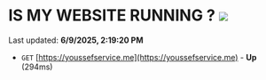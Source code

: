 # IS MY WEBSITE RUNNING ? [![](https://img.shields.io/static/v1?label=Sponsor&message=%E2%9D%A4&logo=GitHub&color=%23fe8e86)](https://github.com/sponsors/Youssef-Lehmam)

Last updated: **6/9/2025, 2:19:20 PM**

- `GET` [https://youssefservice.me](https://youssefservice.me) - **Up** (294ms)
